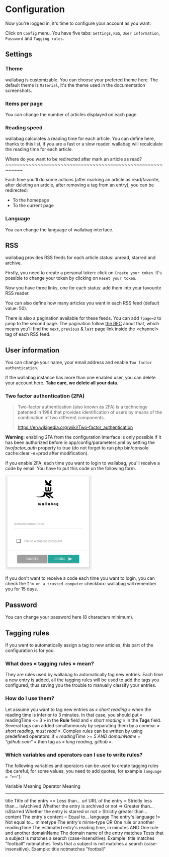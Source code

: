 Configuration
=============

Now you're logged in, it's time to configure your account as you want.

Click on `Config` menu. You have five tabs: `Settings`, `RSS`,
`User information`, `Password` and `Tagging rules`.

Settings
--------

### Theme

wallabag is customizable. You can choose your prefered theme here. The
default theme is `Material`, it's the theme used in the documentation
screenshots.

### Items per page

You can change the number of articles displayed on each page.

### Reading speed

wallabag calculates a reading time for each article. You can define
here, thanks to this list, if you are a fast or a slow reader. wallabag
will recalculate the reading time for each article.

Where do you want to be redirected after mark an article as read?
\~\~\~\~\~\~\~\~\~\~\~\~\~\~\~\~\~\~\~\~\~\~\~\~\~\~\~\~\~\~\~\~\~\~\~\~\~\~\~\~\~\~\~\~\~\~\~\~\~\~\~\~\~\~\~\~\~\~\~\~

Each time you'll do some actions (after marking an article as
read/favorite, after deleting an article, after removing a tag from an
entry), you can be redirected:

-   To the homepage
-   To the current page

### Language

You can change the language of wallabag interface.

RSS
---

wallabag provides RSS feeds for each article status: unread, starred and
archive.

Firstly, you need to create a personal token: click on
`Create your token`. It's possible to change your token by clicking on
`Reset your token`.

Now you have three links, one for each status: add them into your
favourite RSS reader.

You can also define how many articles you want in each RSS feed (default
value: 50).

There is also a pagination available for these feeds. You can add
`?page=2` to jump to the second page. The pagination follow [the
RFC](https://tools.ietf.org/html/rfc5005#page-4) about that, which means
you'll find the `next`, `previous` & `last` page link inside the
&lt;channel&gt; tag of each RSS feed.

User information
----------------

You can change your name, your email address and enable
`Two factor authentication`.

If the wallabag instance has more than one enabled user, you can delete
your account here. **Take care, we delete all your data**.

### Two factor authentication (2FA)

> Two-factor authentication (also known as 2FA) is a technology patented
> in 1984 that provides identification of users by means of the
> combination of two different components.
>
> <https://en.wikipedia.org/wiki/Two-factor_authentication>

**Warning**: enabling 2FA from the configuration interface is only
possible if it has been authorized before in app/config/parameters.yml
by setting the *twofactor\_auth* property to true (do not forget to run
php bin/console cache:clear -e=prod after modification).

If you enable 2FA, each time you want to login to wallabag, you'll
receive a code by email. You have to put this code on the following
form.

![Two factor authentication](../../img/user/2FA_form.png)

If you don't want to receive a code each time you want to login, you can
check the `I'm on a trusted computer` checkbox: wallabag will remember
you for 15 days.

Password
--------

You can change your password here (8 characters minimum).

Tagging rules
-------------

If you want to automatically assign a tag to new articles, this part of
the configuration is for you.

### What does « tagging rules » mean?

They are rules used by wallabag to automatically tag new entries. Each
time a new entry is added, all the tagging rules will be used to add the
tags you configured, thus saving you the trouble to manually classify
your entries.

### How do I use them?

Let assume you want to tag new entries as *« short reading »* when the
reading time is inferior to 3 minutes. In that case, you should put «
readingTime &lt;= 3 » in the **Rule** field and *« short reading »* in
the **Tags** field. Several tags can added simultaneously by separating
them by a comma: *« short reading, must read »*. Complex rules can be
written by using predefined operators: if *« readingTime &gt;= 5 AND
domainName = "github.com" »* then tag as *« long reading, github »*.

### Which variables and operators can I use to write rules?

The following variables and operators can be used to create tagging
rules (be careful, for some values, you need to add quotes, for example
`language = "en"`):

  Variable      Meaning                                          Operator     Meaning
  ------------- ------------------------------------------------ ------------ -------------------------------------------------------------------------------------------------------
  title         Title of the entry                               &lt;=        Less than…
  url           URL of the entry                                 &lt;         Strictly less than…
  isArchived    Whether the entry is archived or not             =&gt;        Greater than…
  isStarred     Whether the entry is starred or not              &gt;         Strictly greater than…
  content       The entry's content                              =            Equal to…
  language      The entry's language                             !=           Not equal to…
  mimetype      The entry's mime-type                            OR           One rule or another
  readingTime   The estimated entry's reading time, in minutes   AND          One rule and another
  domainName    The domain name of the entry                     matches      Tests that a subject is matches a search (case-insensitive). Example: title matches "football"
                                                                 notmatches   Tests that a subject is not matches a search (case-insensitive). Example: title notmatches "football"


